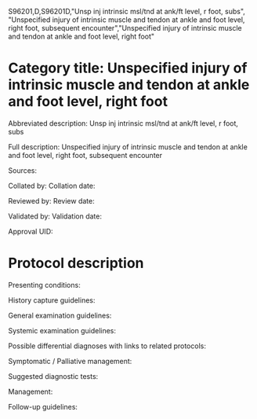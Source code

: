 S96201,D,S96201D,"Unsp inj intrinsic msl/tnd at ank/ft level, r foot, subs", "Unspecified injury of intrinsic muscle and tendon at ankle and foot level, right foot, subsequent encounter","Unspecified injury of intrinsic muscle and tendon at ankle and foot level, right foot"
# Category title: Unspecified injury of intrinsic muscle and tendon at ankle and foot level, right foot

Abbreviated description: Unsp inj intrinsic msl/tnd at ank/ft level, r foot, subs

Full description: Unspecified injury of intrinsic muscle and tendon at ankle and foot level, right foot, subsequent encounter

Sources:

Collated by:
Collation date:

Reviewed by:
Review date:

Validated by:
Validation date:

Approval UID:

# Protocol description

Presenting conditions:

History capture guidelines:

General examination guidelines:

Systemic examination guidelines:

Possible differential diagnoses with links to related protocols:

Symptomatic / Palliative management:

Suggested diagnostic tests:

Management:

Follow-up guidelines:
